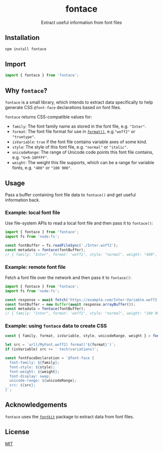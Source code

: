<h1 align="center">fontace</h1>
<p align="center">Extract useful information from font files</p>

## Installation

```sh
npm install fontace
```

## Import

```js
import { fontace } from 'fontace';
```

## Why `fontace`?

`fontace` is a small library, which intends to extract data specifically to help generate CSS `@font-face` declarations based on font files.

`fontace` returns CSS-compatible values for:

- `family`: The font family name as stored in the font file, e.g. `"Inter"`.
- `format`: The font file format for use in [`format()`](https://developer.mozilla.org/en-US/docs/Web/CSS/@font-face/src#format), e.g.`"woff2"` or `"truetype"`.
- `isVariable`: `true` if the font file contains variable axes of some kind.
- `style`: The style of this font file, e.g. `"normal"` or `"italic"`.
- `unicodeRange`: The range of Unicode code points this font file contains, e.g. `"U+0-10FFFF"`.
- `weight`: The weight this file supports, which can be a range for variable fonts, e.g. `"400"` or `"100 900"`.

## Usage

Pass a buffer containing font file data to `fontace()` and get useful information back.

### Example: local font file

Use file-system APIs to read a local font file and then pass it to `fontace()`:

```js
import { fontace } from 'fontace';
import fs from 'node:fs';

const fontBuffer = fs.readFileSync('./Inter.woff2');
const metadata = fontace(fontBuffer);
// { family: "Inter", format: 'woff2', style: "normal", weight: "400", isVariable: false, unicodeRange: "U+0, U+20-7E..." }
```

### Example: remote font file

Fetch a font file over the network and then pass it to `fontace()`:

```js
import { fontace } from 'fontace';
import fs from 'node:fs';

const response = await fetch('https://example.com/Inter-Variable.woff2');
const fontBuffer = new Buffer(await response.arrayBuffer());
const metadata = fontace(fontBuffer);
// { family: "Inter", format: 'woff2', style: "normal", weight: "100 900", isVariable: true, unicodeRange: "U+0, U+20-7E..." }
```

### Example: using `fontace` data to create CSS

```js
const { family, format, isVariable, style, unicodeRange, weight } = fontace(fontBuffer);

let src = `url(/MyFont.woff2) format('${format}')`;
if (isVariable) src += ' tech(variations)';

const fontFaceDeclaration = `@font-face {
  font-family: ${family};
  font-style: ${style};
  font-weight: ${weight};
  font-display: swap;
  unicode-range: ${unicodeRange};
  src: ${src};
}`;
```

## Acknowledgements

`fontace` uses the [`fontkit`](https://www.npmjs.com/package/fontkit) package to extract data from font files.

## License

[MIT](LICENSE)
